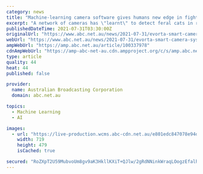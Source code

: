 ```yaml
---
category: news
title: "Machine-learning camera software gives humans new edge in fight against feral cats on Kangaroo Island"
excerpt: "A network of cameras has \"learnt\" to detect feral cats in real time, saving a cat eradication team months of work tracking the hugely damaging pests."
publishedDateTime: 2021-07-31T03:30:00Z
originalUrl: "https://www.abc.net.au/news/2021-07-31/evorta-smart-camera-system-feral-cats-kangaroo-island/100337978"
webUrl: "https://www.abc.net.au/news/2021-07-31/evorta-smart-camera-system-feral-cats-kangaroo-island/100337978"
ampWebUrl: "https://amp.abc.net.au/article/100337978"
cdnAmpWebUrl: "https://amp-abc-net-au.cdn.ampproject.org/c/s/amp.abc.net.au/article/100337978"
type: article
quality: 44
heat: 44
published: false

provider:
  name: Australian Broadcasting Corporation
  domain: abc.net.au

topics:
  - Machine Learning
  - AI

images:
  - url: "https://live-production.wcms.abc-cdn.net.au/e801edc847078e94d73599397e18974e?impolicy=wcms_crop_resize&cropH=479&cropW=719&xPos=3&yPos=649&width=862&height=575"
    width: 719
    height: 479
    isCached: true

secured: "RoZXpT2U59MubvoUm8gv9aK3HkllKXiT+QJlw/2gRdNNinkWraqLOogzEfalhfu1n6EW3cwfpUcCwNBCqW8IKo0SANOxkhrv3rZVEzGnA195wtlRCQ9HzyTz6RZbaAb89xmS8rmXJ+tTB4dfoNtggj3PVvBrUHcrz4752QwxN0mN2h4N9LLS17I49INDW/SX1q0ST/7XsFsxVERZsE0w76ANfWyWA60+VQ0r/EIwkEWD2z0ZWUFOs9xLcoUmzUtKWDeUerDjsQnC73PtH7lWTMme2FxXIoqMrsqllB5PBGgIRezTB7jG6k/+qBAGuKMcxpHSKKVGYQoWIAdarg4QRoAcIl8f86VMuh6sXSsWfuE=;ZOnedBYqgE5r1XIEuV+1FA=="
---
```


